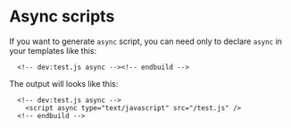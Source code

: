 # Async scripts

If you want to generate `async` script, you can need only to declare `async` in your templates like this:

```twig
  <!-- dev:test.js async --><!-- endbuild -->
```

The output will looks like this:
```twig
  <!-- dev:test.js async -->
    <script async type="text/javascript" src="/test.js" />
  <!-- endbuild -->
```
